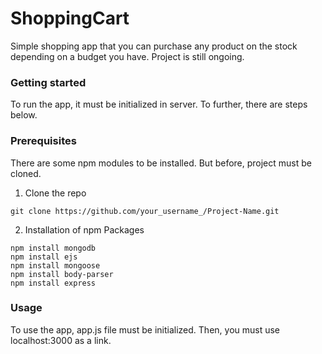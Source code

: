 # ShoppingCart

Simple shopping app that you can purchase any product on the stock depending on a budget you have. Project is still ongoing.



### Getting started

To run the app, it must be initialized in server. To further, there are steps below.



### Prerequisites
There are some npm modules to be installed. But before, project must be cloned.


  1. Clone the repo 

    git clone https://github.com/your_username_/Project-Name.git

  2. Installation of npm Packages

    npm install mongodb
    npm install ejs
    npm install mongoose 
    npm install body-parser
    npm install express


### Usage
To use the app, app.js file must be initialized. Then, you must use localhost:3000 as a link.




